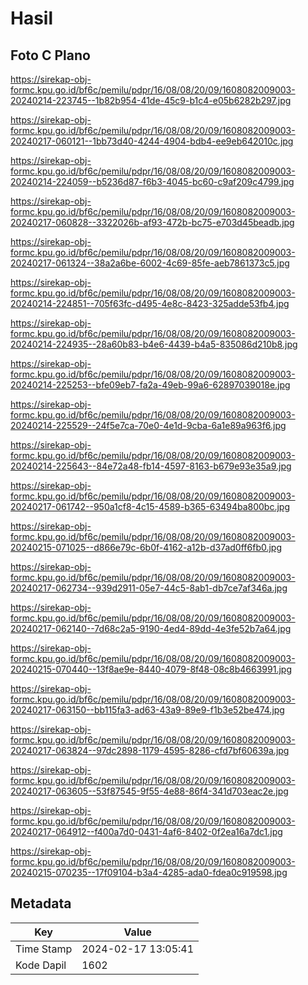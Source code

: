 # Hasil

## Foto C Plano

https://sirekap-obj-formc.kpu.go.id/bf6c/pemilu/pdpr/16/08/08/20/09/1608082009003-20240214-223745--1b82b954-41de-45c9-b1c4-e05b6282b297.jpg

https://sirekap-obj-formc.kpu.go.id/bf6c/pemilu/pdpr/16/08/08/20/09/1608082009003-20240217-060121--1bb73d40-4244-4904-bdb4-ee9eb642010c.jpg

https://sirekap-obj-formc.kpu.go.id/bf6c/pemilu/pdpr/16/08/08/20/09/1608082009003-20240214-224059--b5236d87-f6b3-4045-bc60-c9af209c4799.jpg

https://sirekap-obj-formc.kpu.go.id/bf6c/pemilu/pdpr/16/08/08/20/09/1608082009003-20240217-060828--3322026b-af93-472b-bc75-e703d45beadb.jpg

https://sirekap-obj-formc.kpu.go.id/bf6c/pemilu/pdpr/16/08/08/20/09/1608082009003-20240217-061324--38a2a6be-6002-4c69-85fe-aeb7861373c5.jpg

https://sirekap-obj-formc.kpu.go.id/bf6c/pemilu/pdpr/16/08/08/20/09/1608082009003-20240214-224851--705f63fc-d495-4e8c-8423-325adde53fb4.jpg

https://sirekap-obj-formc.kpu.go.id/bf6c/pemilu/pdpr/16/08/08/20/09/1608082009003-20240214-224935--28a60b83-b4e6-4439-b4a5-835086d210b8.jpg

https://sirekap-obj-formc.kpu.go.id/bf6c/pemilu/pdpr/16/08/08/20/09/1608082009003-20240214-225253--bfe09eb7-fa2a-49eb-99a6-62897039018e.jpg

https://sirekap-obj-formc.kpu.go.id/bf6c/pemilu/pdpr/16/08/08/20/09/1608082009003-20240214-225529--24f5e7ca-70e0-4e1d-9cba-6a1e89a963f6.jpg

https://sirekap-obj-formc.kpu.go.id/bf6c/pemilu/pdpr/16/08/08/20/09/1608082009003-20240214-225643--84e72a48-fb14-4597-8163-b679e93e35a9.jpg

https://sirekap-obj-formc.kpu.go.id/bf6c/pemilu/pdpr/16/08/08/20/09/1608082009003-20240217-061742--950a1cf8-4c15-4589-b365-63494ba800bc.jpg

https://sirekap-obj-formc.kpu.go.id/bf6c/pemilu/pdpr/16/08/08/20/09/1608082009003-20240215-071025--d866e79c-6b0f-4162-a12b-d37ad0ff6fb0.jpg

https://sirekap-obj-formc.kpu.go.id/bf6c/pemilu/pdpr/16/08/08/20/09/1608082009003-20240217-062734--939d2911-05e7-44c5-8ab1-db7ce7af346a.jpg

https://sirekap-obj-formc.kpu.go.id/bf6c/pemilu/pdpr/16/08/08/20/09/1608082009003-20240217-062140--7d68c2a5-9190-4ed4-89dd-4e3fe52b7a64.jpg

https://sirekap-obj-formc.kpu.go.id/bf6c/pemilu/pdpr/16/08/08/20/09/1608082009003-20240215-070440--13f8ae9e-8440-4079-8f48-08c8b4663991.jpg

https://sirekap-obj-formc.kpu.go.id/bf6c/pemilu/pdpr/16/08/08/20/09/1608082009003-20240217-063150--bb115fa3-ad63-43a9-89e9-f1b3e52be474.jpg

https://sirekap-obj-formc.kpu.go.id/bf6c/pemilu/pdpr/16/08/08/20/09/1608082009003-20240217-063824--97dc2898-1179-4595-8286-cfd7bf60639a.jpg

https://sirekap-obj-formc.kpu.go.id/bf6c/pemilu/pdpr/16/08/08/20/09/1608082009003-20240217-063605--53f87545-9f55-4e88-86f4-341d703eac2e.jpg

https://sirekap-obj-formc.kpu.go.id/bf6c/pemilu/pdpr/16/08/08/20/09/1608082009003-20240217-064912--f400a7d0-0431-4af6-8402-0f2ea16a7dc1.jpg

https://sirekap-obj-formc.kpu.go.id/bf6c/pemilu/pdpr/16/08/08/20/09/1608082009003-20240215-070235--17f09104-b3a4-4285-ada0-fdea0c919598.jpg


## Metadata

| Key        | Value               |
| ---------- | ------------------- |
| Time Stamp | 2024-02-17 13:05:41 |
| Kode Dapil | 1602                |



